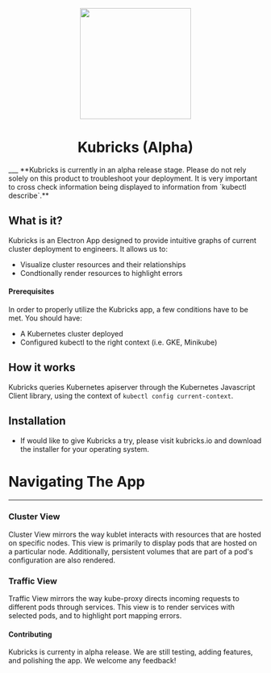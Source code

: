 <p align="center">
  <img width="220" height="220" src="https://raw.githubusercontent.com/th9061/Kubricks/master/build/background.png">
</p>
<h1 align="center"> Kubricks (Alpha) </h1>
___
**Kubricks is currently in an alpha release stage. Please do not rely solely on this product to troubleshoot your deployment. It is very important to cross check information being displayed to information from `kubectl describe`.**

## What is it?

Kubricks is an Electron App designed to provide intuitive graphs of current cluster deployment to engineers. It allows us to: 
  - Visualize cluster resources and their relationships 
  - Condtionally render resources to highlight errors
#### Prerequisites 
In order to properly utilize the Kubricks app, a few conditions have to be met. You should have:
  - A Kubernetes cluster deployed
  - Configured kubectl to the right context (i.e. GKE, Minikube)

## How it works
Kubricks queries Kubernetes apiserver through the Kubernetes Javascript Client library, using the context of `kubectl config current-context`.

## Installation
  - If would like to give Kubricks a try, please visit kubricks.io and download the installer for your operating system.

# Navigating The App
___
### Cluster View
Cluster View mirrors the way kublet interacts with resources that are hosted on specific nodes. This view is primarily to display pods that are hosted on a particular node. Additionally, persistent volumes that are part of a pod's configuration are also rendered.  

### Traffic View
Traffic View mirrors the way kube-proxy directs incoming requests to different pods through services. This view is to render services with selected pods, and to highlight port mapping errors.

#### Contributing
Kubricks is currenty in alpha release. We are still testing, adding features, and polishing the app. We welcome any feedback!